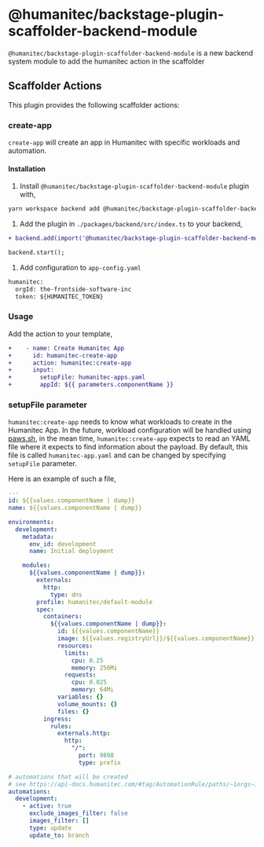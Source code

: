 # @humanitec/backstage-plugin-scaffolder-backend-module

`@humanitec/backstage-plugin-scaffolder-backend-module` is a new backend system module to add the humanitec action in the scaffolder

## Scaffolder Actions

This plugin provides the following scaffolder actions:

### create-app

`create-app` will create an app in Humanitec with specific workloads and automation.

#### Installation

1. Install `@humanitec/backstage-plugin-scaffolder-backend-module` plugin with,

```bash
yarn workspace backend add @humanitec/backstage-plugin-scaffolder-backend-module
```

1. Add the plugin in `./packages/backend/src/index.ts` to your backend,

```diff
+ backend.add(import('@humanitec/backstage-plugin-scaffolder-backend-module'));

backend.start();
```

1. Add configuration to `app-config.yaml`

```diff
humanitec:
  orgId: the-frontside-software-inc
  token: ${HUMANITEC_TOKEN}
```

### Usage

Add the action to your template,

```diff
+    - name: Create Humanitec App
+      id: humanitec-create-app
+      action: humanitec:create-app
+      input:
+        setupFile: humanitec-apps.yaml
+        appId: ${{ parameters.componentName }}
```

### setupFile parameter

`humanitec:create-app` needs to know what workloads to create in the Humanitec App. In the future, workload configuration will be handled using [paws.sh](https://paws.sh), in the mean time, `humanitec:create-app` expects to read an YAML file where it expects to find information about the payload. By default, this file is called `humanitec-app.yaml` and can be changed by specifying `setupFile` parameter.

Here is an example of such a file,

```yaml
---
id: ${{values.componentName | dump}}
name: ${{values.componentName | dump}}

environments:
  development:
    metadata:
      env_id: development
      name: Initial deployment

    modules:
      ${{values.componentName | dump}}:
        externals:
          http:
            type: dns
        profile: humanitec/default-module
        spec:
          containers:
            ${{values.componentName | dump}}:
              id: ${{values.componentName}}
              image: ${{values.registryUrl}}/${{values.componentName}}:dummy
              resources:
                limits:
                  cpu: 0.25
                  memory: 256Mi
                requests:
                  cpu: 0.025
                  memory: 64Mi
              variables: {}
              volume_mounts: {}
              files: {}
          ingress:
            rules:
              externals.http:
                http:
                  "/":
                    port: 9898
                    type: prefix

# automations that will be created
# see https://api-docs.humanitec.com/#tag/AutomationRule/paths/~1orgs~1{orgId}~1apps~1{appId}~1envs~1{envId}~1rules/post
automations:
  development:
    - active: true
      exclude_images_filter: false
      images_filter: []
      type: update
      update_to: branch
```
